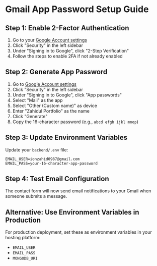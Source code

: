 # Gmail App Password Setup Guide

## Step 1: Enable 2-Factor Authentication
1. Go to your [Google Account settings](https://myaccount.google.com/)
2. Click "Security" in the left sidebar
3. Under "Signing in to Google", click "2-Step Verification"
4. Follow the steps to enable 2FA if not already enabled

## Step 2: Generate App Password
1. Go to [Google Account settings](https://myaccount.google.com/)
2. Click "Security" in the left sidebar
3. Under "Signing in to Google", click "App passwords"
4. Select "Mail" as the app
5. Select "Other (Custom name)" as device
6. Enter "Zahidul Portfolio" as the name
7. Click "Generate"
8. Copy the 16-character password (e.g., `abcd efgh ijkl mnop`)

## Step 3: Update Environment Variables
Update your `backend/.env` file:
```env
EMAIL_USER=ionzahid0987@gmail.com
EMAIL_PASS=your-16-character-app-password
```

## Step 4: Test Email Configuration
The contact form will now send email notifications to your Gmail when someone submits a message.

## Alternative: Use Environment Variables in Production
For production deployment, set these as environment variables in your hosting platform:
- `EMAIL_USER`
- `EMAIL_PASS`
- `MONGODB_URI`